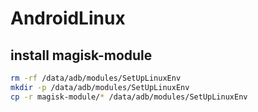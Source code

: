 # AndroidLinux



## install magisk-module

```bash
rm -rf /data/adb/modules/SetUpLinuxEnv
mkdir -p /data/adb/modules/SetUpLinuxEnv
cp -r magisk-module/* /data/adb/modules/SetUpLinuxEnv
```
